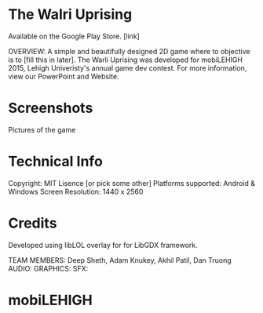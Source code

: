 # The Walri Uprising

Available on the Google Play Store. [link]

OVERVIEW:
A simple and beautifully designed 2D game where to objective is to [fill this in later].
The Warli Uprising was developed for mobiLEHIGH 2015, Lehigh Univeristy's annual game dev contest.
For more information, view our PowerPoint and Website.

# Screenshots

Pictures of the game

# Technical Info

Copyright: MIT Lisence [or pick some other]
Platforms supported: Android & Windows
Screen Resolution: 1440 x 2560

# Credits

Developed using libLOL overlay for for LibGDX framework.

TEAM MEMBERS: Deep Sheth, Adam Knukey, Akhil Patil, Dan Truong
AUDIO:
GRAPHICS:
SFX:

# mobiLEHIGH

